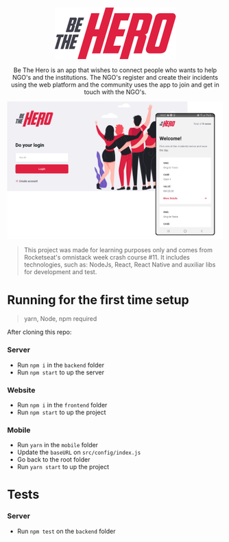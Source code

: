 <p align="center">
  <img src="mobile/src/assets/logo@3x.png" />
  
  <p align="center">
  Be The Hero is an app that wishes to connect people who wants to help NGO's and the institutions. The NGO's register and create their incidents using the web platform and the community uses the app to join and get in touch with the NGO's.
  </p>

  <img src="banner/screen.png" />

> This project was made for learning purposes only and comes from Rocketseat's omnistack week crash course #11. It includes technologies, such as: NodeJs, React, React Native and auxiliar libs for development and test.

</p>

# Running for the first time setup

> yarn, Node, npm required

After cloning this repo:

### Server

- Run `npm i` in the `backend` folder
- Run `npm start` to up the server

### Website

- Run `npm i` in the `frontend` folder
- Run `npm start` to up the project

### Mobile

- Run `yarn` in the `mobile` folder
- Update the `baseURL` on `src/config/index.js`
- Go back to the root folder
- Run `yarn start` to up the project

# Tests

### Server

- Run `npm test` on the `backend` folder
